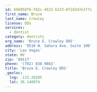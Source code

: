```yaml
---
id: 696058f6-f82c-4523-b333-8f2d3d7e1f7c
first_name: Bruce
last_name: Crowley
license: DDS
services:
  - dentist
category: dentists
org_name: 'Bruce E. Crowley DDS'
address: '9510 W. Sahara Ave. Suite 100'
city: 'Las Vegas'
state: NV
zip: '89117'
phone: '(702) 838-9863'
title: 'Bruce E. Crowley DDS'
_geoloc:
  lng: -115.28205
  lat: 36.140974
---
```

